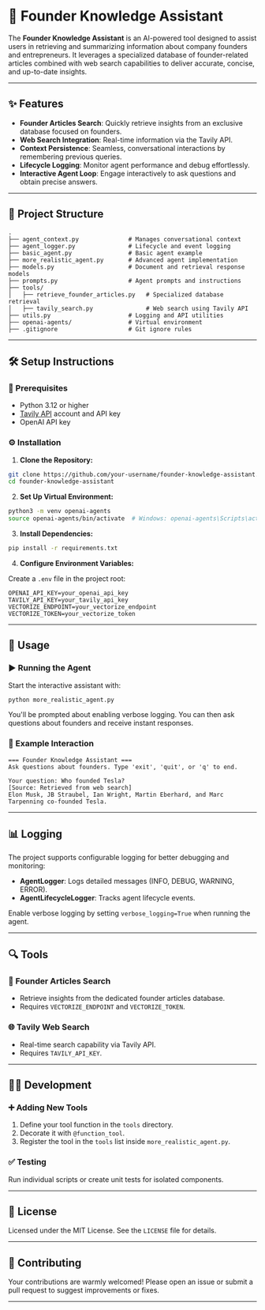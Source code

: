 # 🚀 Founder Knowledge Assistant

The **Founder Knowledge Assistant** is an AI-powered tool designed to assist users in retrieving and summarizing information about company founders and entrepreneurs. It leverages a specialized database of founder-related articles combined with web search capabilities to deliver accurate, concise, and up-to-date insights.

---

## ✨ Features

- **Founder Articles Search**: Quickly retrieve insights from an exclusive database focused on founders.
- **Web Search Integration**: Real-time information via the Tavily API.
- **Context Persistence**: Seamless, conversational interactions by remembering previous queries.
- **Lifecycle Logging**: Monitor agent performance and debug effortlessly.
- **Interactive Agent Loop**: Engage interactively to ask questions and obtain precise answers.

---

## 📂 Project Structure

```
.
├── agent_context.py              # Manages conversational context
├── agent_logger.py               # Lifecycle and event logging
├── basic_agent.py                # Basic agent example
├── more_realistic_agent.py       # Advanced agent implementation
├── models.py                     # Document and retrieval response models
├── prompts.py                    # Agent prompts and instructions
├── tools/
│   ├── retrieve_founder_articles.py   # Specialized database retrieval
│   ├── tavily_search.py               # Web search using Tavily API
├── utils.py                      # Logging and API utilities
├── openai-agents/                # Virtual environment
├── .gitignore                    # Git ignore rules
```

---

## 🛠️ Setup Instructions

### 📌 Prerequisites

- Python 3.12 or higher
- [Tavily API](https://tavily.com) account and API key
- OpenAI API key

### ⚙️ Installation

1. **Clone the Repository:**

```sh
git clone https://github.com/your-username/founder-knowledge-assistant.git
cd founder-knowledge-assistant
```

2. **Set Up Virtual Environment:**

```sh
python3 -m venv openai-agents
source openai-agents/bin/activate  # Windows: openai-agents\Scripts\activate
```

3. **Install Dependencies:**

```sh
pip install -r requirements.txt
```

4. **Configure Environment Variables:**

Create a `.env` file in the project root:

```env
OPENAI_API_KEY=your_openai_api_key
TAVILY_API_KEY=your_tavily_api_key
VECTORIZE_ENDPOINT=your_vectorize_endpoint
VECTORIZE_TOKEN=your_vectorize_token
```

---

## 🚦 Usage

### ▶️ Running the Agent

Start the interactive assistant with:

```sh
python more_realistic_agent.py
```

You'll be prompted about enabling verbose logging. You can then ask questions about founders and receive instant responses.

### 💬 Example Interaction

```
=== Founder Knowledge Assistant ===
Ask questions about founders. Type 'exit', 'quit', or 'q' to end.

Your question: Who founded Tesla?
[Source: Retrieved from web search]
Elon Musk, JB Straubel, Ian Wright, Martin Eberhard, and Marc Tarpenning co-founded Tesla.
```

---

## 📊 Logging

The project supports configurable logging for better debugging and monitoring:

- **AgentLogger**: Logs detailed messages (INFO, DEBUG, WARNING, ERROR).
- **AgentLifecycleLogger**: Tracks agent lifecycle events.

Enable verbose logging by setting `verbose_logging=True` when running the agent.

---

## 🔍 Tools

### 📖 Founder Articles Search

- Retrieve insights from the dedicated founder articles database.
- Requires `VECTORIZE_ENDPOINT` and `VECTORIZE_TOKEN`.

### 🌐 Tavily Web Search

- Real-time search capability via Tavily API.
- Requires `TAVILY_API_KEY`.

---

## 🧑‍💻 Development

### ➕ Adding New Tools

1. Define your tool function in the `tools` directory.
2. Decorate it with `@function_tool`.
3. Register the tool in the `tools` list inside `more_realistic_agent.py`.

### ✅ Testing

Run individual scripts or create unit tests for isolated components.

---

## 📜 License

Licensed under the MIT License. See the `LICENSE` file for details.

---

## 🤝 Contributing

Your contributions are warmly welcomed! Please open an issue or submit a pull request to suggest improvements or fixes.

---
